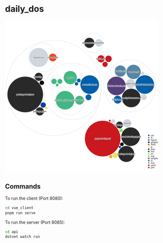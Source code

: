 # daily_dos

![Visualization](images/diagram.svg)

## Commands

To run the client (Port 8080):
```bash
cd vue_client
pnpm run serve
```

To run the server (Port 8085):
```bash
cd api
dotnet watch run
```
